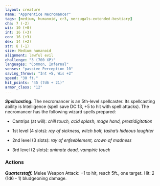 ```yaml
---
layout: creature
name: "Apprentice Necromancer"
tags: [medium, humanoid, cr3, nerzugals-extended-bestiary]
cha: 7 (-2)
wis: 10 (+0)
int: 16 (+3)
con: 16 (+3)
dex: 14 (+2)
str: 8 (-1)
size: Medium humanoid
alignment: lawful evil
challenge: "3 (700 XP)"
languages: "Common, Infernal"
senses: "passive Perception 10"
saving_throws: "Int +5, Wis +2"
speed: "30 ft."
hit_points: "45 (7d6 + 21)"
armor_class: "12"
---
```


***Spellcasting.*** The necromancer is an 5th-level spellcaster. 
Its spellcasting ability is Intelligence (spell save DC 13, +5 to hit with spell attacks). 
The necromancer has the following wizard spells prepared: 

* Cantrips (at will): <i>chill touch, acid splash, mage hand, prestidigitation</i>

* 1st level (4 slots): <i>ray of sickness, witch bolt, tasha’s hideous laughter</i>

* 2nd level (3 slots): <i>ray of enfeeblement, crown of madness</i>

* 3rd level (2 slots): <i>animate dead, vampiric touch</i>

### Actions

***Quarterstaff.*** Melee Weapon Attack: +1 to hit, reach 5ft., one target. Hit: 2 (1d6 - 1) bludgeoning damage.

